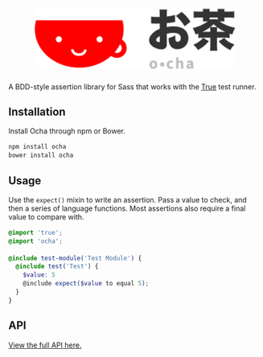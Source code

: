 <h1 align="center"><a href="http://gakimball.github.io/ocha/">
  <img width="400" src="https://raw.githubusercontent.com/gakimball/ocha/master/assets/logo.png" alt="Ocha">
</a></h1>

A BDD-style assertion library for Sass that works with the [True](https://github.com/oddbird/true) test runner.

## Installation

Install Ocha through npm or Bower.

```bash
npm install ocha
bower install ocha
```

## Usage

Use the `expect()` mixin to write an assertion. Pass a value to check, and then a series of language functions. Most assertions also require a final value to compare with.

```scss
@import 'true';
@import 'ocha';

@include test-module('Test Module') {
  @include test('Test') {
    $value: 5
    @include expect($value to equal 5);
  }
}
```

## API

[View the full API here.](http://gakimball.github.io/ocha/api.html)

